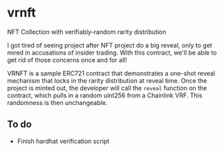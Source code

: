 # vrnft
NFT Collection with verifiably-random rarity distribution

I got tired of seeing project after NFT project do a big reveal, only to get mired in accusations of insider trading.  With this contract, we'll be able to get rid of those concerns once and for all!

VRNFT is a sample ERC721 contract that demonstrates a one-shot reveal mechanism that locks in the rarity distribution at reveal time.  Once the project is minted out, the developer will call the `reveal` function on the contract, which pulls in a random uint256 from a Chainlink VRF.  This randomness is then unchangeable.

## To do
 * Finish hardhat verification script
